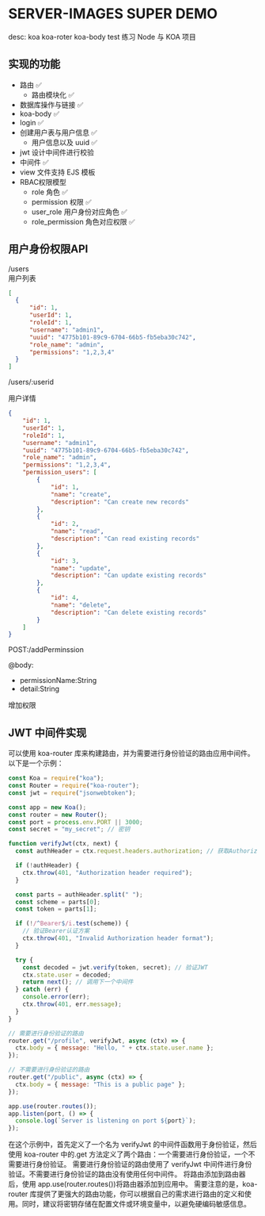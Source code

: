 # SERVER-IMAGES SUPER DEMO

desc: koa koa-roter koa-body test 练习 Node 与 KOA 项目

## 实现的功能

- 路由 ✅
  - 路由模块化 ✅
- 数据库操作与链接 ✅
- koa-body ✅
- login ✅
- 创建用户表与用户信息 ✅
  - 用户信息以及 uuid ✅
- jwt 设计中间件进行校验
- 中间件 ✅
- view 文件支持 EJS 模板
- RBAC权限模型
  - role 角色 ✅
  - permission  权限 ✅
  - user_role 用户身份对应角色 ✅
  - role_permission  角色对应权限 ✅


## 用户身份权限API

/users  
用户列表
  ```json
  [
    {
        "id": 1,
        "userId": 1,
        "roleId": 1,
        "username": "admin1",
        "uuid": "4775b101-89c9-6704-66b5-fb5eba30c742",
        "role_name": "admin",
        "permissions": "1,2,3,4"
    }
  ] 
  ```
/users/:userid   

用户详情

```json
{
    "id": 1,
    "userId": 1,
    "roleId": 1,
    "username": "admin1",
    "uuid": "4775b101-89c9-6704-66b5-fb5eba30c742",
    "role_name": "admin",
    "permissions": "1,2,3,4",
    "permission_users": [
        {
            "id": 1,
            "name": "create",
            "description": "Can create new records"
        },
        {
            "id": 2,
            "name": "read",
            "description": "Can read existing records"
        },
        {
            "id": 3,
            "name": "update",
            "description": "Can update existing records"
        },
        {
            "id": 4,
            "name": "delete",
            "description": "Can delete existing records"
        }
    ]
}
```

POST:/addPerminssion 

@body:  
 * permissionName:String 
 * detail:String

增加权限

## JWT 中间件实现

可以使用 koa-router 库来构建路由，并为需要进行身份验证的路由应用中间件。以下是一个示例：

```js
const Koa = require("koa");
const Router = require("koa-router");
const jwt = require("jsonwebtoken");

const app = new Koa();
const router = new Router();
const port = process.env.PORT || 3000;
const secret = "my_secret"; // 密钥

function verifyJwt(ctx, next) {
  const authHeader = ctx.request.headers.authorization; // 获取Authorization头部

  if (!authHeader) {
    ctx.throw(401, "Authorization header required");
  }

  const parts = authHeader.split(" ");
  const scheme = parts[0];
  const token = parts[1];

  if (!/^Bearer$/i.test(scheme)) {
    // 验证Bearer认证方案
    ctx.throw(401, "Invalid Authorization header format");
  }

  try {
    const decoded = jwt.verify(token, secret); // 验证JWT
    ctx.state.user = decoded;
    return next(); // 调用下一个中间件
  } catch (err) {
    console.error(err);
    ctx.throw(401, err.message);
  }
}

// 需要进行身份验证的路由
router.get("/profile", verifyJwt, async (ctx) => {
  ctx.body = { message: "Hello, " + ctx.state.user.name };
});

// 不需要进行身份验证的路由
router.get("/public", async (ctx) => {
  ctx.body = { message: "This is a public page" };
});

app.use(router.routes());
app.listen(port, () => {
  console.log(`Server is listening on port ${port}`);
});
```

在这个示例中，首先定义了一个名为 verifyJwt 的中间件函数用于身份验证，然后使用 koa-router 中的.get 方法定义了两个路由：一个需要进行身份验证，一个不需要进行身份验证。
需要进行身份验证的路由使用了 verifyJwt 中间件进行身份验证。不需要进行身份验证的路由没有使用任何中间件。
将路由添加到路由器后，使用 app.use(router.routes())将路由器添加到应用中。
需要注意的是，koa-router 库提供了更强大的路由功能，你可以根据自己的需求进行路由的定义和使用。同时，建议将密钥存储在配置文件或环境变量中，以避免硬编码敏感信息。
